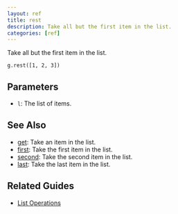 ```yaml
---
layout: ref
title: rest
description: Take all but the first item in the list.
categories: [ref]
---
```

Take all but the first item in the list.

    g.rest([1, 2, 3])

## Parameters
- `l`: The list of items.

## See Also
- [get](get.html): Take an item in the list.
- [first](first.html): Take the first item in the list.
- [second](second.html): Take the second item in the list.
- [last](last.html): Take the last item in the list.

## Related Guides
- [List Operations](../guide/list.html)
